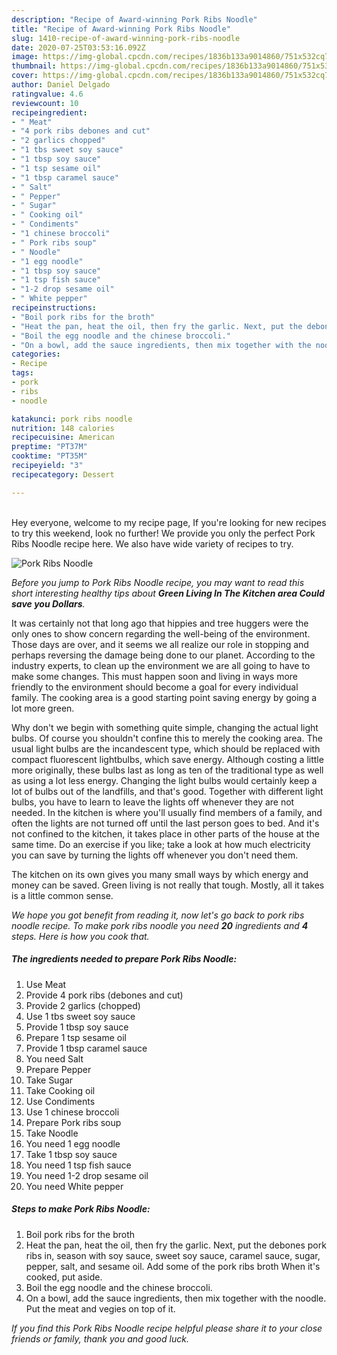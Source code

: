 ```yaml
---
description: "Recipe of Award-winning Pork Ribs Noodle"
title: "Recipe of Award-winning Pork Ribs Noodle"
slug: 1410-recipe-of-award-winning-pork-ribs-noodle
date: 2020-07-25T03:53:16.092Z
image: https://img-global.cpcdn.com/recipes/1836b133a9014860/751x532cq70/pork-ribs-noodle-recipe-main-photo.jpg
thumbnail: https://img-global.cpcdn.com/recipes/1836b133a9014860/751x532cq70/pork-ribs-noodle-recipe-main-photo.jpg
cover: https://img-global.cpcdn.com/recipes/1836b133a9014860/751x532cq70/pork-ribs-noodle-recipe-main-photo.jpg
author: Daniel Delgado
ratingvalue: 4.6
reviewcount: 10
recipeingredient:
- " Meat"
- "4 pork ribs debones and cut"
- "2 garlics chopped"
- "1 tbs sweet soy sauce"
- "1 tbsp soy sauce"
- "1 tsp sesame oil"
- "1 tbsp caramel sauce"
- " Salt"
- " Pepper"
- " Sugar"
- " Cooking oil"
- " Condiments"
- "1 chinese broccoli"
- " Pork ribs soup"
- " Noodle"
- "1 egg noodle"
- "1 tbsp soy sauce"
- "1 tsp fish sauce"
- "1-2 drop sesame oil"
- " White pepper"
recipeinstructions:
- "Boil pork ribs for the broth"
- "Heat the pan, heat the oil, then fry the garlic. Next, put the debones pork ribs in, season with soy sauce, sweet soy sauce, caramel sauce, sugar, pepper, salt, and sesame oil. Add some of the pork ribs broth When it&#39;s cooked, put aside."
- "Boil the egg noodle and the chinese broccoli."
- "On a bowl, add the sauce ingredients, then mix together with the noodle. Put the meat and vegies on top of it."
categories:
- Recipe
tags:
- pork
- ribs
- noodle

katakunci: pork ribs noodle 
nutrition: 148 calories
recipecuisine: American
preptime: "PT37M"
cooktime: "PT35M"
recipeyield: "3"
recipecategory: Dessert

---
```

<br>
Hey everyone, welcome to my recipe page, If you're looking for new recipes to try this weekend, look no further! We provide you only the perfect Pork Ribs Noodle recipe here. We also have wide variety of recipes to try.
<br>


![Pork Ribs Noodle](https://img-global.cpcdn.com/recipes/1836b133a9014860/751x532cq70/pork-ribs-noodle-recipe-main-photo.jpg)

<i>Before you jump to Pork Ribs Noodle recipe, you may want to read this short interesting healthy tips about 
<strong>Green Living In The Kitchen area Could save you Dollars</strong>.</i>
</br>

It was certainly not that long ago that hippies and tree huggers were the only ones to show concern regarding the well-being of the environment. Those days are over, and it seems we all realize our role in stopping and perhaps reversing the damage being done to our planet. According to the industry experts, to clean up the environment we are all going to have to make some changes. This must happen soon and living in ways more friendly to the environment should become a goal for every individual family. The cooking area is a good starting point saving energy by going a lot more green.

Why don't we begin with something quite simple, changing the actual light bulbs. Of course you shouldn't confine this to merely the cooking area. The usual light bulbs are the incandescent type, which should be replaced with compact fluorescent lightbulbs, which save energy. Although costing a little more originally, these bulbs last as long as ten of the traditional type as well as using a lot less energy. Changing the light bulbs would certainly keep a lot of bulbs out of the landfills, and that's good. Together with different light bulbs, you have to learn to leave the lights off whenever they are not needed. In the kitchen is where you'll usually find members of a family, and often the lights are not turned off until the last person goes to bed. And it's not confined to the kitchen, it takes place in other parts of the house at the same time. Do an exercise if you like; take a look at how much electricity you can save by turning the lights off whenever you don't need them.

The kitchen on its own gives you many small ways by which energy and money can be saved. Green living is not really that tough. Mostly, all it takes is a little common sense.


<i>We hope you got benefit from reading it, now let's go back to pork ribs noodle recipe. To make pork ribs noodle you need <strong>20</strong> ingredients and <strong>4</strong> steps. Here is how you cook that.
</i>

##### The ingredients needed to prepare Pork Ribs Noodle:

1. Use  Meat
1. Provide 4 pork ribs (debones and cut)
1. Provide 2 garlics (chopped)
1. Use 1 tbs sweet soy sauce
1. Provide 1 tbsp soy sauce
1. Prepare 1 tsp sesame oil
1. Provide 1 tbsp caramel sauce
1. You need  Salt
1. Prepare  Pepper
1. Take  Sugar
1. Take  Cooking oil
1. Use  Condiments
1. Use 1 chinese broccoli
1. Prepare  Pork ribs soup
1. Take  Noodle
1. You need 1 egg noodle
1. Take 1 tbsp soy sauce
1. You need 1 tsp fish sauce
1. You need 1-2 drop sesame oil
1. You need  White pepper


##### Steps to make Pork Ribs Noodle:

1. Boil pork ribs for the broth
1. Heat the pan, heat the oil, then fry the garlic. Next, put the debones pork ribs in, season with soy sauce, sweet soy sauce, caramel sauce, sugar, pepper, salt, and sesame oil. Add some of the pork ribs broth When it&#39;s cooked, put aside.
1. Boil the egg noodle and the chinese broccoli.
1. On a bowl, add the sauce ingredients, then mix together with the noodle. Put the meat and vegies on top of it.


<i>If you find this Pork Ribs Noodle recipe helpful please share it to your close friends or family, thank you and good luck.</i>
